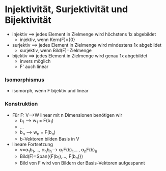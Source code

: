 # Injektivität, Surjektivität und Bijektivität
+ injektiv ==> jedes Element in Zielmenge wird höchstens 1x abgebildet
	+ injektiv, wenn Kern(F)={0}
+ surjektiv ==> jedes Element in Zielmenge wird mindestens 1x abgebildet
	+ surjektiv, wenn Bild(F)=Zielmenge
+ bijektiv ==> jedes Element in Zielmenge wird genau 1x abgebildet
	+ invers möglich
	+ F' auch linear

### Isomorphismus
+ isomorph, wenn F bijektiv und linear

### Konstruktion
+ Für F: V-->W linear mit n Dimensionen benötigen wir
	+ b<sub>1</sub> --> w<sub>1</sub> = F(b<sub>1</sub>)
	+ ...
	+ b<sub>n</sub> --> w<sub>n</sub> = F(b<sub>n</sub>)	
	+ b-Vektoren bilden Basis in V
+ lineare Fortsetzung
	+ v=α<sub>1</sub>b<sub>1</sub>,..., α<sub>n</sub>b<sub>n</sub>--> α<sub>1</sub>F(b)<sub>1</sub>,..., α<sub>n</sub>F(b)<sub>n</sub>
	+ Bild(F)=Span({F(b<sub>1</sub>),..., F(b<sub>n</sub>)})
	+ Bild von F wird von Bildern der Basis-Vektoren aufgespannt